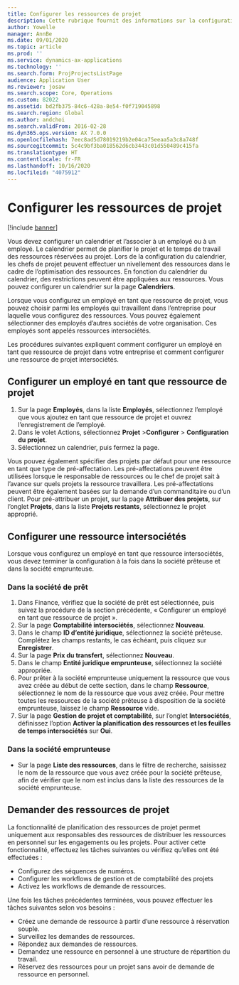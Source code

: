 ```yaml
---
title: Configurer les ressources de projet
description: Cette rubrique fournit des informations sur la configuration ou la demande de ressources de projet.
author: Yowelle
manager: AnnBe
ms.date: 09/01/2020
ms.topic: article
ms.prod: ''
ms.service: dynamics-ax-applications
ms.technology: ''
ms.search.form: ProjProjectsListPage
audience: Application User
ms.reviewer: josaw
ms.search.scope: Core, Operations
ms.custom: 82022
ms.assetid: bd2fb375-84c6-428a-8e54-f0f719045898
ms.search.region: Global
ms.author: andchoi
ms.search.validFrom: 2016-02-28
ms.dyn365.ops.version: AX 7.0.0
ms.openlocfilehash: 7eec8ad5d78019219b2e04ca75eeaa5a3c8a748f
ms.sourcegitcommit: 5c4c9bf3ba018562d6cb3443c01d550489c415fa
ms.translationtype: HT
ms.contentlocale: fr-FR
ms.lasthandoff: 10/16/2020
ms.locfileid: "4075912"
---
```

# <a name="set-up-project-resources"></a>Configurer les ressources de projet

[!include [banner](../includes/banner.md)]

Vous devez configurer un calendrier et l’associer à un employé ou à un employé. Le calendrier permet de planifier le projet et le temps de travail des ressources réservées au projet. Lors de la configuration du calendrier, les chefs de projet peuvent effectuer un nivellement des ressources dans le cadre de l’optimisation des ressources. En fonction du calendrier du calendrier, des restrictions peuvent être appliquées aux ressources. Vous pouvez configurer un calendrier sur la page **Calendriers**.

Lorsque vous configurez un employé en tant que ressource de projet, vous pouvez choisir parmi les employés qui travaillent dans l’entreprise pour laquelle vous configurez des ressources. Vous pouvez également sélectionner des employés d’autres sociétés de votre organisation. Ces employés sont appelés ressources intersociétés.

Les procédures suivantes expliquent comment configurer un employé en tant que ressource de projet dans votre entreprise et comment configurer une ressource de projet intersociétés.

## <a name="set-up-a-worker-as-a-project-resource"></a>Configurer un employé en tant que ressource de projet

1. Sur la page **Employés**, dans la liste **Employés**, sélectionnez l’employé que vous ajoutez en tant que ressource de projet et ouvrez l’enregistrement de l’employé.
2. Dans le volet Actions, sélectionnez **Projet** &gt;**Configurer** &gt; **Configuration du projet**.
3. Sélectionnez un calendrier, puis fermez la page.

Vous pouvez également spécifier des projets par défaut pour une ressource en tant que type de pré-affectation. Les pré-affectations peuvent être utilisées lorsque le responsable de ressources ou le chef de projet sait à l’avance sur quels projets la ressource travaillera. Les pré-affectations peuvent être également basées sur la demande d’un commanditaire ou d’un client. Pour pré-attribuer un projet, sur la page **Attribuer des projets**, sur l’onglet **Projets**, dans la liste **Projets restants**, sélectionnez le projet approprié.

## <a name="set-up-an-intercompany-resource"></a>Configurer une ressource intersociétés

Lorsque vous configurez un employé en tant que ressource intersociétés, vous devez terminer la configuration à la fois dans la société prêteuse et dans la société emprunteuse.

### <a name="in-the-lending-company"></a>Dans la société de prêt

1. Dans Finance, vérifiez que la société de prêt est sélectionnée, puis suivez la procédure de la section précédente, « Configurer un employé en tant que ressource de projet ».
2. Sur la page **Comptabilité intersociétés**, sélectionnez **Nouveau**.
3. Dans le champ **ID d’entité juridique**, sélectionnez la société prêteuse. Complétez les champs restants, le cas échéant, puis cliquez sur **Enregistrer**.
4. Sur la page **Prix du transfert**, sélectionnez **Nouveau**.
5. Dans le champ **Entité juridique emprunteuse**, sélectionnez la société appropriée.
6. Pour prêter à la société emprunteuse uniquement la ressource que vous avez créée au début de cette section, dans le champ **Ressource**, sélectionnez le nom de la ressource que vous avez créée. Pour mettre toutes les ressources de la société prêteuse à disposition de la société emprunteuse, laissez le champ **Ressource** vide.
7. Sur la page **Gestion de projet et comptabilité**, sur l’onglet **Intersociétés**, définissez l’option **Activer la planification des ressources et les feuilles de temps intersociétés** sur **Oui**.

### <a name="in-the-borrowing-company"></a>Dans la société emprunteuse

- Sur la page **Liste des ressources**, dans le filtre de recherche, saisissez le nom de la ressource que vous avez créée pour la société prêteuse, afin de vérifier que le nom est inclus dans la liste des ressources de la société emprunteuse.

## <a name="request-project-resources"></a>Demander des ressources de projet
La fonctionnalité de planification des ressources de projet permet uniquement aux responsables des ressources de distribuer les ressources en personnel sur les engagements ou les projets. Pour activer cette fonctionnalité, effectuez les tâches suivantes ou vérifiez qu’elles ont été effectuées :

- Configurez des séquences de numéros.
- Configurer les workflows de gestion et de comptabilité des projets
- Activez les workflows de demande de ressources.

Une fois les tâches précédentes terminées, vous pouvez effectuer les tâches suivantes selon vos besoins :

- Créez une demande de ressource à partir d’une ressource à réservation souple.
- Surveillez les demandes de ressources.
- Répondez aux demandes de ressources.
- Demandez une ressource en personnel à une structure de répartition du travail.
- Réservez des ressources pour un projet sans avoir de demande de ressource en personnel.
